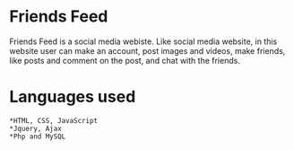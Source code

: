 # Friends Feed
Friends Feed is a social media webiste. Like social media website, in this website user can make an account, post images and videos, make friends, like posts and comment on the post, and chat with the friends.

# Languages used
	*HTML, CSS, JavaScript
	*Jquery, Ajax
	*Php and MySQL